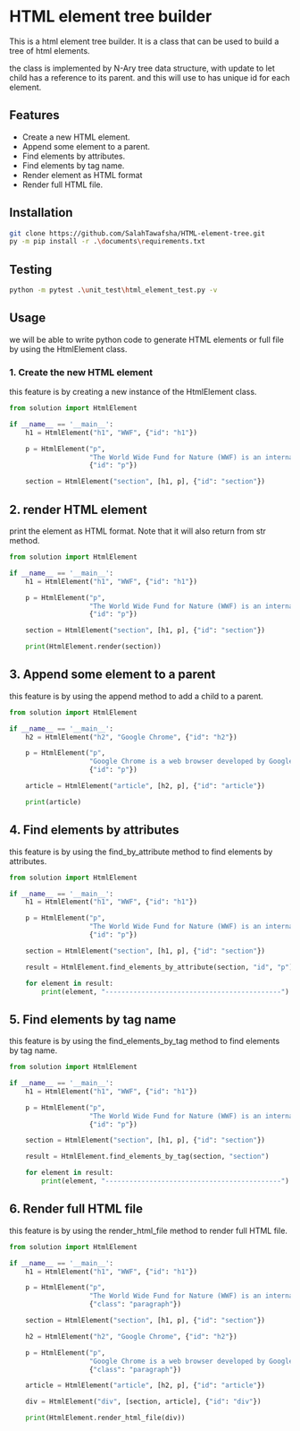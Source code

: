# HTML element tree builder

This is a html element tree builder. It is a class that can be used to build a tree of html elements.

the class is implemented by N-Ary tree data structure, with update to let child has a reference to its parent. and this
will use to has unique id for each element.

## Features

- Create a new HTML element.
- Append some element to a parent.
- Find elements by attributes.
- Find elements by tag name.
- Render element as HTML format
- Render full HTML file.

## Installation

```bash
git clone https://github.com/SalahTawafsha/HTML-element-tree.git
py -m pip install -r .\documents\requirements.txt
```

## Testing

```bash
python -m pytest .\unit_test\html_element_test.py -v
```

## Usage

we will be able to write python code to generate HTML elements or full file by using the HtmlElement class.

### 1. Create the new HTML element

this feature is by creating a new instance of the HtmlElement class.

```python
from solution import HtmlElement

if __name__ == '__main__':
    h1 = HtmlElement("h1", "WWF", {"id": "h1"})

    p = HtmlElement("p",
                    "The World Wide Fund for Nature (WWF) is an international organization working on issues regarding the conservation, research and restoration of the environment, formerly named the World Wildlife Fund. WWF was founded in 1961.",
                    {"id": "p"})

    section = HtmlElement("section", [h1, p], {"id": "section"})

```

## 2. render HTML element

print the element as HTML format.
Note that it will also return from str method.

```python
from solution import HtmlElement

if __name__ == '__main__':
    h1 = HtmlElement("h1", "WWF", {"id": "h1"})

    p = HtmlElement("p",
                    "The World Wide Fund for Nature (WWF) is an international organization working on issues regarding the conservation, research and restoration of the environment, formerly named the World Wildlife Fund. WWF was founded in 1961.",
                    {"id": "p"})

    section = HtmlElement("section", [h1, p], {"id": "section"})

    print(HtmlElement.render(section))
```

## 3. Append some element to a parent

this feature is by using the append method to add a child to a parent.

```python
from solution import HtmlElement

if __name__ == '__main__':
    h2 = HtmlElement("h2", "Google Chrome", {"id": "h2"})

    p = HtmlElement("p",
                    "Google Chrome is a web browser developed by Google, released in 2008. Chrome is the world's most popular web browser today!",
                    {"id": "p"})

    article = HtmlElement("article", [h2, p], {"id": "article"})

    print(article)

```

## 4. Find elements by attributes

this feature is by using the find_by_attribute method to find elements by attributes.

```python
from solution import HtmlElement

if __name__ == '__main__':
    h1 = HtmlElement("h1", "WWF", {"id": "h1"})

    p = HtmlElement("p",
                    "The World Wide Fund for Nature (WWF) is an international organization working on issues regarding the conservation, research and restoration of the environment, formerly named the World Wildlife Fund. WWF was founded in 1961.",
                    {"id": "p"})

    section = HtmlElement("section", [h1, p], {"id": "section"})

    result = HtmlElement.find_elements_by_attribute(section, "id", "p")

    for element in result:
        print(element, "--------------------------------------------")
```

## 5. Find elements by tag name

this feature is by using the find_elements_by_tag method to find elements by tag name.

```python
from solution import HtmlElement

if __name__ == '__main__':
    h1 = HtmlElement("h1", "WWF", {"id": "h1"})

    p = HtmlElement("p",
                    "The World Wide Fund for Nature (WWF) is an international organization working on issues regarding the conservation, research and restoration of the environment, formerly named the World Wildlife Fund. WWF was founded in 1961.",
                    {"id": "p"})

    section = HtmlElement("section", [h1, p], {"id": "section"})

    result = HtmlElement.find_elements_by_tag(section, "section")

    for element in result:
        print(element, "--------------------------------------------")
```

## 6. Render full HTML file

this feature is by using the render_html_file method to render full HTML file.

```python
from solution import HtmlElement

if __name__ == '__main__':
    h1 = HtmlElement("h1", "WWF", {"id": "h1"})

    p = HtmlElement("p",
                    "The World Wide Fund for Nature (WWF) is an international organization working on issues regarding the conservation, research and restoration of the environment, formerly named the World Wildlife Fund. WWF was founded in 1961.",
                    {"class": "paragraph"})

    section = HtmlElement("section", [h1, p], {"id": "section"})

    h2 = HtmlElement("h2", "Google Chrome", {"id": "h2"})

    p = HtmlElement("p",
                    "Google Chrome is a web browser developed by Google, released in 2008. Chrome is the world's most popular web browser today!",
                    {"class": "paragraph"})

    article = HtmlElement("article", [h2, p], {"id": "article"})

    div = HtmlElement("div", [section, article], {"id": "div"})

    print(HtmlElement.render_html_file(div))
```


